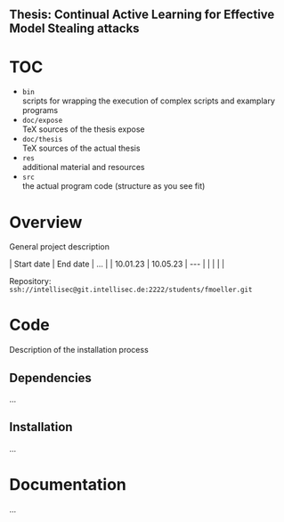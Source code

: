 Thesis: Continual Active Learning for Effective Model Stealing attacks
--

# TOC

- `bin`  
   scripts for wrapping the execution of complex scripts and examplary
   programs
- `doc/expose`  
  TeX sources of the thesis expose
- `doc/thesis`  
  TeX sources of the actual thesis
- `res`  
  additional material and resources
- `src`  
  the actual program code (structure as you see fit)

# Overview

General project description

| Start date | End date | ... |
| 10.01.23   | 10.05.23 | --- |
|            |          |     |

Repository: `ssh://intellisec@git.intellisec.de:2222/students/fmoeller.git`

# Code

Description of the installation process

## Dependencies

...

## Installation

...

# Documentation

...